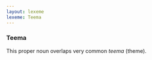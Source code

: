 ```yaml
---
layout: lexeme
lexeme: Teema
---
```


###  Teema 
This proper noun overlaps  very common *teema* (theme).

